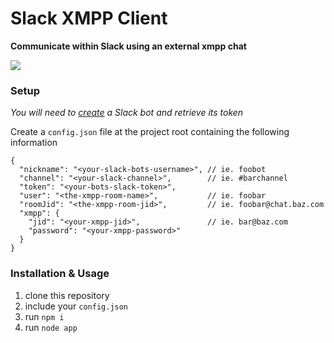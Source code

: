 # Slack XMPP Client

**Communicate within Slack using an external xmpp chat**

![](http://i.imgur.com/QsRj81O.png)

### Setup

*You will need to [create](https://my.slack.com/services/new/bot) a Slack bot and retrieve its token*

Create a `config.json` file at the project root containing the following
information

```
{
  "nickname": "<your-slack-bots-username>", // ie. foobot
  "channel": "<your-slack-channel>",        // ie. #barchannel
  "token": "<your-bots-slack-token>",
  "user": "<the-xmpp-room-name>",           // ie. foobar
  "roomJid": "<the-xmpp-room-jid>",         // ie. foobar@chat.baz.com
  "xmpp": {
    "jid": "<your-xmpp-jid>",               // ie. bar@baz.com
    "password": "<your-xmpp-password>"
  }
}
```


### Installation & Usage

1. clone this repository
2. include your `config.json`
3. run `npm i`
4. run `node app`
